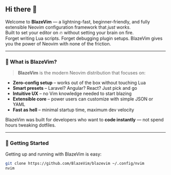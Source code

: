 ## Hi there 👋

Welcome to **BlazeVim** — a lightning-fast, beginner-friendly, and fully extensible Neovim configuration framework that *just works*.  
Built to set your editor on 🔥 without setting your brain on fire.  
Forget writing Lua scripts. Forget debugging plugin setups. BlazeVim gives you the power of Neovim with none of the friction.

---

### 🚀 What is BlazeVim?

> **BlazeVim** is the modern Neovim distribution that focuses on:
- **Zero-config setup** – works out of the box without touching Lua  
- **Smart presets** – Laravel? Angular? React? Just pick and go  
- **Intuitive UX** – no Vim knowledge needed to start blazing  
- **Extensible core** – power users can customize with simple JSON or YAML  
- **Fast as hell** – minimal startup time, maximum dev velocity

BlazeVim was built for developers who want to **code instantly** — not spend hours tweaking dotfiles.

---

### 🌈 Getting Started

Getting up and running with BlazeVim is easy:

```bash
git clone https://github.com/BlazeVim/blazevim ~/.config/nvim
nvim

